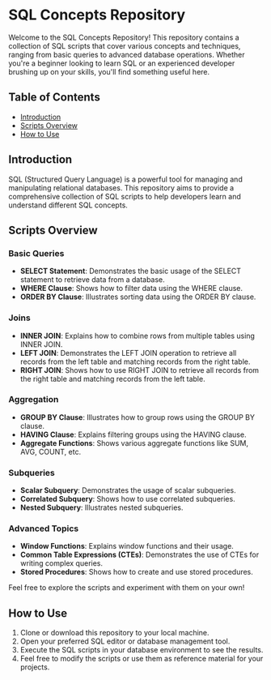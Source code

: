 # SQL Concepts Repository

Welcome to the SQL Concepts Repository! This repository contains a collection of SQL scripts that cover various concepts and techniques, ranging from basic queries to advanced database operations. Whether you're a beginner looking to learn SQL or an experienced developer brushing up on your skills, you'll find something useful here.

## Table of Contents

- [Introduction](#introduction)
- [Scripts Overview](#scripts-overview)
- [How to Use](#how-to-use)

## Introduction

SQL (Structured Query Language) is a powerful tool for managing and manipulating relational databases. This repository aims to provide a comprehensive collection of SQL scripts to help developers learn and understand different SQL concepts.

## Scripts Overview

### Basic Queries

- **SELECT Statement**: Demonstrates the basic usage of the SELECT statement to retrieve data from a database.
- **WHERE Clause**: Shows how to filter data using the WHERE clause.
- **ORDER BY Clause**: Illustrates sorting data using the ORDER BY clause.

### Joins

- **INNER JOIN**: Explains how to combine rows from multiple tables using INNER JOIN.
- **LEFT JOIN**: Demonstrates the LEFT JOIN operation to retrieve all records from the left table and matching records from the right table.
- **RIGHT JOIN**: Shows how to use RIGHT JOIN to retrieve all records from the right table and matching records from the left table.

### Aggregation

- **GROUP BY Clause**: Illustrates how to group rows using the GROUP BY clause.
- **HAVING Clause**: Explains filtering groups using the HAVING clause.
- **Aggregate Functions**: Shows various aggregate functions like SUM, AVG, COUNT, etc.

### Subqueries

- **Scalar Subquery**: Demonstrates the usage of scalar subqueries.
- **Correlated Subquery**: Shows how to use correlated subqueries.
- **Nested Subquery**: Illustrates nested subqueries.

### Advanced Topics

- **Window Functions**: Explains window functions and their usage.
- **Common Table Expressions (CTEs)**: Demonstrates the use of CTEs for writing complex queries.
- **Stored Procedures**: Shows how to create and use stored procedures.

Feel free to explore the scripts and experiment with them on your own!

## How to Use

1. Clone or download this repository to your local machine.
2. Open your preferred SQL editor or database management tool.
3. Execute the SQL scripts in your database environment to see the results.
4. Feel free to modify the scripts or use them as reference material for your projects.
